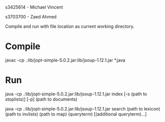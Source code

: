 s3425614 - Michael Vincent

s3703700 - Zaed Ahmed


Compile and run with file location as current working directory.


# Compile

javac -cp .:lib/jopt-simple-5.0.2.jar:lib/jsoup-1.12.1.jar *.java


# Run

java -cp .:lib/jopt-simple-5.0.2.jar:lib/jsoup-1.12.1.jar index [-s (path to stoplists)] \[-p] (path to documents)

java -cp .:lib/jopt-simple-5.0.2.jar:lib/jsoup-1.12.1.jar search (path to lexicon) (path to invlists) (path to map) (queryterm) [(additional queryterm)...]
